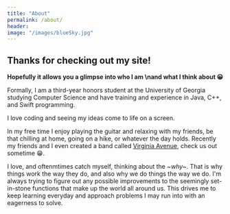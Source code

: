 ```yaml
---
title: "About"
permalink: /about/
header:
image: "/images/blueSky.jpg"
---
```



## Thanks for checking out my site!
**Hopefully it allows you a glimpse into who I am \nand what I think about 😀**

Formally, I am a third-year honors student at the University of Georgia studying Computer Science and have training and experience in Java, C++, and Swift programming.

I love coding and seeing my ideas come to life on a screen.

In my free time I enjoy playing the guitar and relaxing with my friends, be that chilling at home, going on a hike, or whatever the day holds. Recently my friends and I even created a band called [Virginia Avenue](https://open.spotify.com/artist/19xwlFclYPc41jLJa4vEeH?si=n87Sj7zQSV6wizNcbRxW_g), check us out sometime 😁.

I love, and oftenmtimes catch myself, thinking about the *~why~*. That is why things work the way they do, and also why we do things the way we do. I'm always trying to figure out any possible improvements to the seemingly set-in-stone functions that make up the world all around us. This drives me to keep learning everyday and approach problems I may run into with an eagerness to solve.
